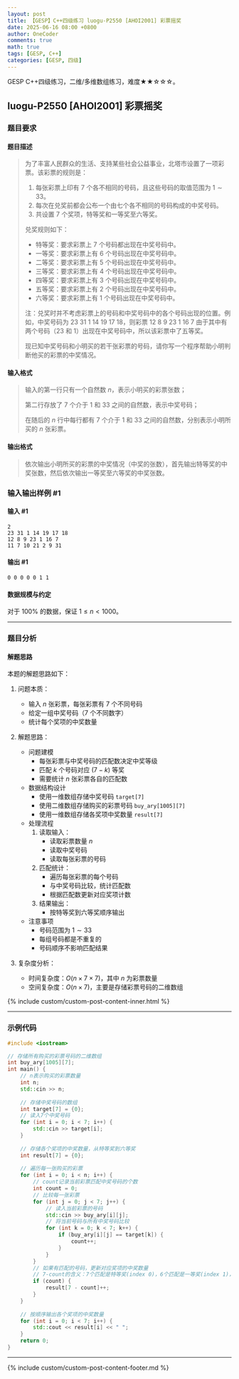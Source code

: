 ```yaml
---
layout: post
title: 【GESP】C++四级练习 luogu-P2550 [AHOI2001] 彩票摇奖
date: 2025-06-16 08:00 +0800
author: OneCoder
comments: true
math: true
tags: [GESP, C++]
categories: [GESP, 四级]
---
```

GESP C++四级练习，二维/多维数组练习，难度★★☆☆☆。

<!--more-->

## luogu-P2550 [AHOI2001] 彩票摇奖

### 题目要求

#### 题目描述

> 为了丰富人民群众的生活、支持某些社会公益事业，北塔市设置了一项彩票。该彩票的规则是：
>
> 1. 每张彩票上印有 $7$ 个各不相同的号码，且这些号码的取值范围为 $1\sim33$。
> 2. 每次在兑奖前都会公布一个由七个各不相同的号码构成的中奖号码。
> 3. 共设置 $7$ 个奖项，特等奖和一等奖至六等奖。
>
> 兑奖规则如下：
>
> - 特等奖：要求彩票上 $7$ 个号码都出现在中奖号码中。
> - 一等奖：要求彩票上有 $6$ 个号码出现在中奖号码中。
> - 二等奖：要求彩票上有 $5$ 个号码出现在中奖号码中。
> - 三等奖：要求彩票上有 $4$ 个号码出现在中奖号码中。
> - 四等奖：要求彩票上有 $3$ 个号码出现在中奖号码中。
> - 五等奖：要求彩票上有 $2$ 个号码出现在中奖号码中。
> - 六等奖：要求彩票上有 $1$ 个号码出现在中奖号码中。
>
> 注：兑奖时并不考虑彩票上的号码和中奖号码中的各个号码出现的位置。例如，中奖号码为 $23\ 31\ 1\ 14\ 19\ 17\ 18$，则彩票 $12\ 8\ 9\ 23\ 1\ 16\ 7$ 由于其中有两个号码（$23$ 和 $1$）出现在中奖号码中，所以该彩票中了五等奖。
>
> 现已知中奖号码和小明买的若干张彩票的号码，请你写一个程序帮助小明判断他买的彩票的中奖情况。

#### 输入格式

>输入的第一行只有一个自然数 $n$，表示小明买的彩票张数；
>
>第二行存放了 $7$ 个介于 $1$ 和 $33$ 之间的自然数，表示中奖号码；
>
>在随后的 $n$ 行中每行都有 $7$ 个介于 $1$ 和 $33$ 之间的自然数，分别表示小明所买的 $n$ 张彩票。

#### 输出格式

>依次输出小明所买的彩票的中奖情况（中奖的张数），首先输出特等奖的中奖张数，然后依次输出一等奖至六等奖的中奖张数。

### 输入输出样例 #1

#### 输入 #1

```plaintext
2
23 31 1 14 19 17 18
12 8 9 23 1 16 7
11 7 10 21 2 9 31
```

#### 输出 #1

```plaintext
0 0 0 0 0 1 1
```

#### 数据规模与约定

对于 $100\%$ 的数据，保证 $1 \leq n\lt1000$。

---

### 题目分析

#### 解题思路

本题的解题思路如下：

1. 问题本质：
   - 输入 $n$ 张彩票，每张彩票有 $7$ 个不同号码
   - 给定一组中奖号码（$7$ 个不同数字）
   - 统计每个奖项的中奖数量

2. 解题思路：
   - 问题建模
     - 每张彩票与中奖号码的匹配数决定中奖等级
     - 匹配 $k$ 个号码对应 $(7-k)$ 等奖
     - 需要统计 $n$ 张彩票各自的匹配数
   - 数据结构设计
     - 使用一维数组存储中奖号码 `target[7]`
     - 使用二维数组存储购买的彩票号码 `buy_ary[1005][7]`
     - 使用一维数组存储各奖项中奖数量 `result[7]`
   - 处理流程
     1. 读取输入：
        - 读取彩票数量 $n$
        - 读取中奖号码
        - 读取每张彩票的号码
     2. 匹配统计：
        - 遍历每张彩票的每个号码
        - 与中奖号码比较，统计匹配数
        - 根据匹配数更新对应奖项计数
     3. 结果输出：
        - 按特等奖到六等奖顺序输出
   - 注意事项
     - 号码范围为 $1 \sim 33$
     - 每组号码都是不重复的
     - 号码顺序不影响匹配结果

3. 复杂度分析：
   - 时间复杂度：$O(n \times 7 \times 7)$，其中 $n$ 为彩票数量
   - 空间复杂度：$O(n \times 7)$，主要是存储彩票号码的二维数组

{% include custom/custom-post-content-inner.html %}

---

### 示例代码

```cpp
#include <iostream>

// 存储所有购买的彩票号码的二维数组
int buy_ary[1005][7];
int main() {
    // n表示购买的彩票数量
    int n;
    std::cin >> n;
    
    // 存储中奖号码的数组
    int target[7] = {0};
    // 读入7个中奖号码
    for (int i = 0; i < 7; i++) {
        std::cin >> target[i];
    }
    
    // 存储各个奖项的中奖数量，从特等奖到六等奖
    int result[7] = {0};
    
    // 遍历每一张购买的彩票
    for (int i = 0; i < n; i++) {
        // count记录当前彩票匹配中奖号码的个数
        int count = 0;
        // 比较每一张彩票
        for (int j = 0; j < 7; j++) {
            // 读入当前彩票的号码
            std::cin >> buy_ary[i][j];
            // 将当前号码与所有中奖号码比较
            for (int k = 0; k < 7; k++) {
                if (buy_ary[i][j] == target[k]) {
                    count++;
                }
            }
        }
        // 如果有匹配的号码，更新对应奖项的中奖数量
        // 7-count的含义：7个匹配是特等奖(index 0)，6个匹配是一等奖(index 1)，以此类推
        if (count) {
            result[7 - count]++;
        }
    }
    
    // 按顺序输出各个奖项的中奖数量
    for (int i = 0; i < 7; i++) {
        std::cout << result[i] << " ";
    }
    return 0;
}                
```

---

{% include custom/custom-post-content-footer.md %}
